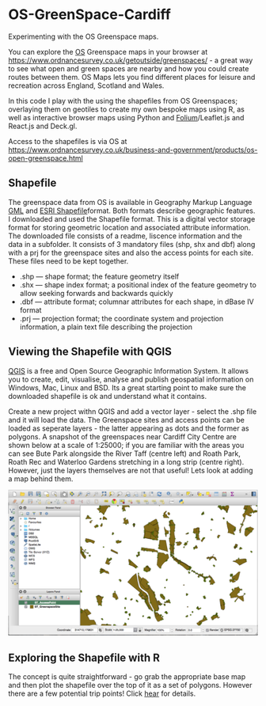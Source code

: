 # OS-GreenSpace-Cardiff
Experimenting with the OS Greenspace maps.

You can explore the [OS](https://www.ordnancesurvey.co.uk/) Greenspace maps in your browser at https://www.ordnancesurvey.co.uk/getoutside/greenspaces/ - a great way to see what open and green spaces are nearby and how you could create routes between them. OS Maps lets you find different places for leisure and recreation across England, Scotland and Wales.

In this code I play with the using the shapefiles from OS Greenspaces; overlaying them on geotiles to create my own bespoke maps using R, as well as interactive browser maps using Python and [Folium](https://folium.readthedocs.io/en/latest/)/Leaflet.js and React.js and Deck.gl. 

Access to the shapefiles is via OS at https://www.ordnancesurvey.co.uk/business-and-government/products/os-open-greenspace.html 


## Shapefile
 
The greenspace data from OS is available in Geography Markup Language [GML](http://www.opengeospatial.org/standards/gml) and [ESRI Shapefile](https://www.esri.com/library/whitepapers/pdfs/shapefile.pdf)format. Both formats describe geographic features. I downloaded and used the Shapefile format. This is a digital vector storage format for storing geometric location and associated attribute information. The downloaded file consists of a readme, liscence information and the data in a subfolder. It consists of 3 mandatory files (shp, shx and dbf) along with a prj for the greenspace sites and also the access points for each site. These files need to be kept together.

* .shp — shape format; the feature geometry itself
* .shx — shape index format; a positional index of the feature geometry to allow seeking forwards and backwards quickly
* .dbf — attribute format; columnar attributes for each shape, in dBase IV format
* .prj — projection format; the coordinate system and projection information, a plain text file describing the projection

## Viewing the Shapefile with QGIS
[QGIS](https://www.qgis.org/en/site/) is a free and Open Source Geographic Information System. It allows you to create, edit, visualise, analyse and publish geospatial information on Windows, Mac, Linux and BSD. Its a great starting point to make sure the downloaded shapefile is ok and understand what it contains. 

Create a new project withn QGIS and add a vector layer - select the .shp file and it will load the data. The Greenspace sites and access points can be loaded as seperate layers - the latter appearing as dots and the former as polygons. A snapshot of the greenspaces near Cardiff City Centre are shown below at a scale of 1:25000; if you are familiar with the areas you can see Bute Park alongside the River Taff (centre left) and Roath Park, Roath Rec and Waterloo Gardens stretching in a long strip (centre right). However, just the layers themselves are not that useful! Lets look at adding a map behind them.

![Greenspaces near Cardiff Centre as viewed in QGIS](/img/Cardiff_greenspace_qgis.png?raw=true "Optional Title")

## Exploring the Shapefile with R
The concept is quite straightforward - go grab the appropriate base map and then plot the shapefile over the top of it as a set of polygons. However there are a few potential trip points! Click [hear](/visualising_in_r/visualising_in_r.md) for details. 
